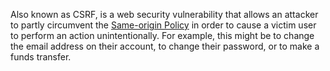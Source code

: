 Also known as CSRF, is a web security vulnerability that allows an attacker to partly circumvent the [Same-origin Policy](obsidian://open?vault=security-notes&file=Offensive%20Security%2FWeb%20Application%20Security%2FClient-side%20Vulnerabilities%2FCross-Origin%20Resource%20Sharing%20(CORS)%2FSame-origin%20Policy%2FIntroduction) in order to cause a victim user to perform an action unintentionally. For example, this might be to change the email address on their account, to change their password, or to make a funds transfer.